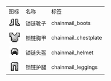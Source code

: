 <table>
	<tablebody>
		<tr>
			<td>图标</td>
			<td>名称</td>
			<td>标签</td>
		</tr>
		<tr>
			<td><img src="../../mc_icon/combat/chainmail_boots.png"></td>
			<td>锁链靴子</td>
			<td>chainmail_boots</td>
		</tr>
		<tr>
			<td><img src="../../mc_icon/combat/chainmail_chestplate.png"></td>
			<td>锁链胸甲</td>
			<td>chainmail_chestplate</td>
		</tr>
		<tr>
			<td><img src="../../mc_icon/combat/chainmail_helmet.png"></td>
			<td>锁链头盔</td>
			<td>chainmail_helmet</td>
		</tr>
		<tr>
			<td><img src="../../mc_icon/combat/chainmail_leggings.png"></td>
			<td>锁链护腿</td>
			<td>chainmail_leggings</td>
		</tr>
	</tablebody>
</table>
